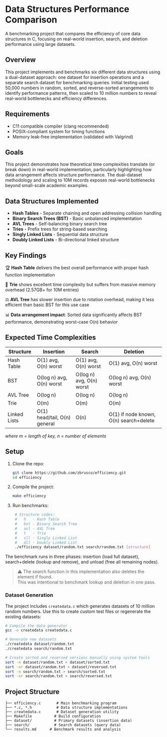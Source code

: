 # Data Structures Performance Comparison

A benchmarking project that compares the efficiency of core data structures in C, focusing on real-world insertion, search, and deletion performance using large datasets.

## Overview

This project implements and benchmarks six different data structures using a dual-dataset approach: one dataset for insertion operations and a separate search dataset for benchmarking queries. Initial testing used 50,000 numbers in random, sorted, and reverse-sorted arrangements to identify performance patterns, then scaled to 10 million numbers to reveal real-world bottlenecks and efficiency differences.

## Requirements

- C11 compatible compiler (clang recommended)
- POSIX-compliant system for timing functions
- Memory leak-free implementation (validated with Valgrind)

## Goals

This project demonstrates how theoretical time complexities translate (or break down) in real-world implementation, particularly highlighting how data arrangement affects structure performance. The dual-dataset methodology and scaling to 10M records exposes real-world bottlenecks beyond small-scale academic examples.

## Data Structures Implemented

- **Hash Tables** - Separate chaining and open addressing collision handling
- **Binary Search Trees (BST)** - Basic unbalanced implementation
- **AVL Trees** - Self-balancing binary search tree
- **Tries** - Prefix trees for string-based searching
- **Singly Linked Lists** - Sequential data structure
- **Doubly Linked Lists** - Bi-directional linked structure

## Key Findings

🏆 **Hash Table** delivers the best overall performance with proper hash function implementation

🥈 **Trie** shows excellent time complexity but suffers from massive memory overhead (2.57GB+ for 10M entries)

⚖️ **AVL Tree** has slower insertion due to rotation overhead, making it less efficient than basic BST for this use case

📊 **Data arrangement impact**: Sorted data significantly affects BST performance, demonstrating worst-case O(n) behavior

## Expected Time Complexities

| Structure    | Insertion                    | Search                   | Deletion                               |
| ------------ | ---------------------------- | ------------------------ | -------------------------------------- |
| Hash Table   | O(1) avg, O(n) worst         | O(1) avg, O(n) worst     | O(1) avg, O(n) worst                   |
| BST          | O(log n) avg, O(n) worst     | O(log n) avg, O(n) worst | O(log n) avg, O(n) worst               |
| AVL Tree     | O(log n)                     | O(log n)                 | O(log n)                               |
| Trie         | O(m)                         | O(m)                     | O(m)                                   |
| Linked Lists | O(1) head/tail, O(n) general | O(n)                     | O(1) if node known, O(n) search+delete |

_where m = length of key, n = number of elements_

## Setup

1. Clone the repo:

   ```bash
   git clone https://github.com/zbrusco/efficiency.git
   cd efficiency 
   ```

2. Compile the project:

   ```bash
   make efficiency
   ```

3. Run benchmarks:

   ```bash
    # Structure codes:
    #   h   - Hash Table
    #   bst - Binary Search Tree
    #   avl - AVL Tree
    #   t   - Trie
    #   sll - Singly Linked List
    #   dll - Doubly Linked List
    ./efficiency dataset/random.txt search/random.txt [structure]
   ```

The benchmark runs in three phases: insertion (load full dataset), search+delete (lookup and remove), and unload (free all remaining nodes).

> ⚠️ The search function in this implementation also deletes the element if found. <br>
> This was intentional to benchmark lookup and deletion in one pass.

### Dataset Generation

The project includes `createdata.c` which generates datasets of 10 million random numbers. Use this to create custom test files or regenerate the existing datasets:

```bash
# Compile the data generator
gcc -o createdata createdata.c

# Generate new datasets
./createdata dataset/random.txt
./createdata search/random.txt

# Create sorted and reversed versions manually using system tools
sort -n dataset/random.txt > dataset/sorted.txt
sort -nr dataset/random.txt > dataset/reversed.txt
sort -n search/random.txt > search/sorted.txt
sort -nr search/random.txt > search/reversed.txt
```

## Project Structure

```
├── efficiency.c       # Main benchmarking program
├── *.c, *.h           # Data structure implementations
├── createdata.c       # Dataset generation utility
├── Makefile          # Build configuration
├── dataset/          # Primary datasets (insertion data)
├── search/           # Search datasets (query data)
└── results.md      # Benchmark results and analysis
```

